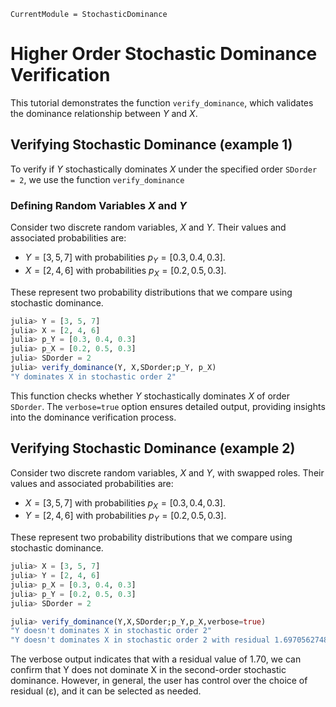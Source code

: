 ```@meta
CurrentModule = StochasticDominance
```

# Higher Order Stochastic Dominance Verification

This tutorial demonstrates the function `verify_dominance`, which validates the dominance relationship between $Y$ and $X$.

## Verifying Stochastic Dominance (example 1)
To verify if $Y$ stochastically dominates $X$ under the specified order `SDorder = 2`, we use the function `verify_dominance`

### Defining Random Variables $X$ and $Y$

Consider two discrete random variables, $X$ and $Y$. Their values and associated probabilities are:

- $Y = [3, 5, 7]$ with probabilities $p_Y = [0.3, 0.4, 0.3]$.
- $X = [2, 4, 6]$ with probabilities $p_X = [0.2, 0.5, 0.3]$.

These represent two probability distributions that we compare using stochastic dominance.

```julia
julia> Y = [3, 5, 7]
julia> X = [2, 4, 6]
julia> p_Y = [0.3, 0.4, 0.3]
julia> p_X = [0.2, 0.5, 0.3]
julia> SDorder = 2
julia> verify_dominance(Y, X,SDorder;p_Y, p_X)
"Y dominates X in stochastic order 2"
```

This function checks whether $Y$ stochastically dominates $X$ of order `SDorder`. The `verbose=true` option ensures detailed output, providing insights into the dominance verification process.


## Verifying Stochastic Dominance (example 2)

Consider two discrete random variables, $X$ and $Y$, with swapped roles. Their values and associated probabilities are:

- $X = [3, 5, 7]$ with probabilities $p_X = [0.3, 0.4, 0.3]$.
- $Y = [2, 4, 6]$ with probabilities $p_Y = [0.2, 0.5, 0.3]$.

These represent two probability distributions that we compare using stochastic dominance.

```julia
julia> X = [3, 5, 7]
julia> Y = [2, 4, 6]
julia> p_X = [0.3, 0.4, 0.3]
julia> p_Y = [0.2, 0.5, 0.3]
julia> SDorder = 2

julia> verify_dominance(Y,X,SDorder;p_Y,p_X,verbose=true)
"Y doesn't dominates X in stochastic order 2"
"Y doesn't dominates X in stochastic order 2 with residual 1.6970562748477143"
```
The verbose output indicates that with a residual value of 1.70, we can confirm that Y does not dominate X in the second-order stochastic dominance. However, in general, the user has control over the choice of residual (ε), and it can be selected as needed.

